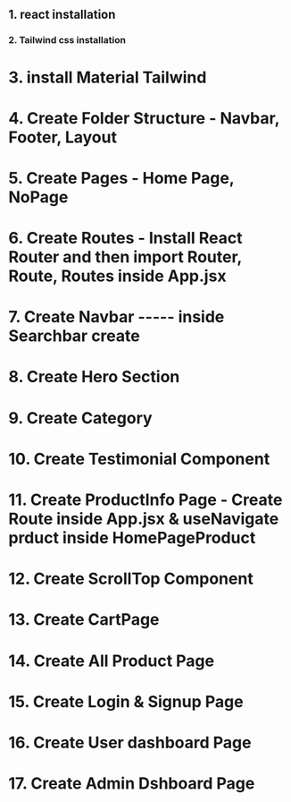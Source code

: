 ## 1. react installation
### 2. Tailwind css installation
# 3. install Material Tailwind
# 4. Create Folder Structure - Navbar, Footer, Layout
# 5. Create Pages - Home Page, NoPage
# 6. Create Routes - Install React Router and then import Router, Route, Routes inside App.jsx
# 7. Create Navbar ----- inside Searchbar create
# 8. Create Hero Section
# 9. Create Category
# 10. Create Testimonial Component
# 11. Create ProductInfo Page - Create Route inside App.jsx & useNavigate prduct inside HomePageProduct
# 12. Create ScrollTop Component
# 13. Create CartPage
# 14. Create All Product Page
# 15. Create Login & Signup Page
# 16. Create User dashboard Page
# 17. Create Admin Dshboard Page